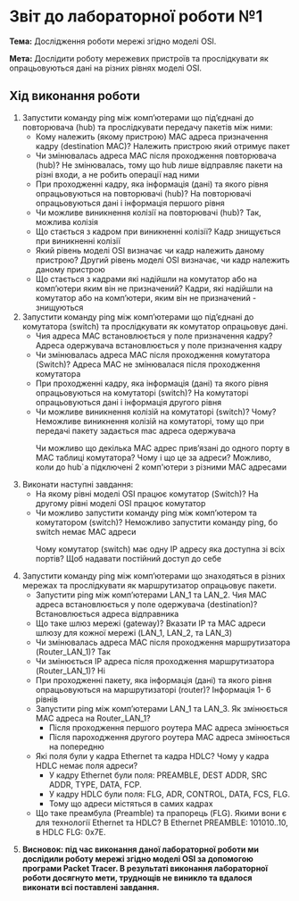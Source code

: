 <h1>Звіт до лабораторної роботи №1</h1>
<p><b>Тема:</b> Дослідження роботи мережі згідно моделі OSI.</p>
<p><b>Мета:</b> Дослідити роботу мережевих пристроїв та прослідкувати як опрацьовуються дані на різних рівнях моделі OSI.</p>
<h2>Хід виконання роботи</h2>
<ol>
<li>Запустити команду ping між комп’ютерами що під’єднані до повторювача (hub) та прослідкувати передачу пакетів між ними:
<ul>
<li>Кому належить (якому пристрою) MAC адреса призначення кадру (destination МАС)?
<span class="red"> Належить пристрою який отримує пакет</span></li>
<li>Чи змінювалась адреса MAC після проходження повторювача (hub)? <span class="red"> Не змінювалась, тому що hub лише відправляє пакети на різні входи, а не робить операції над ними</span></li>
<li>При проходженні кадру, яка інформація (дані) та якого рівня опрацьовуються на повторювачі (hub)?<span class="red"> На повторювачі опрацьовуються дані і інформація першого рівня</span></li>
<li>Чи можливе виникнення колізії на повторювачі (hub)?<span class="red"> Так, можлива колізія</span></li>
<li>Що стається з кадром при виникненні колізії?<span class="red"> Кадр знищується при виникненні колізії</span> </li>
<li>Який рівень моделі OSI визначає чи кадр належить даному пристрою?<span class="red"> Другий рівень моделі OSI визначає, чи кадр належить даному пристрою</span></li>
<li>Що стається з кадрами які надійшли на комутатор або на комп’ютери яким він не призначений? <span class="red"> Кадри, які надійшли на комутатор або на комп’ютери, яким він не призначений - знищуються</span></li>
</ul>
</li>
<li>Запустити команду ping між комп’ютерами що під’єднані до комутатора (switch) та прослідкувати як комутатор опрацьовує дані.
<ul>
<li>Чия адреса MAC встановлюється у поле призначення кадру?<span class="red">	Адреса одержувача встановлюється у поле призначення кадру</span> </li>
<li>Чи змінювалась адреса MAC після проходження комутатора (Switch)? <span class="red"> Адреса MAC не змінювалася після проходження комутатора</span></li>
<li>При проходженні кадру, яка інформація (дані) та якого рівня опрацьовуються на комутаторі (switch)?<span class="red"> На комутаторі опрацьовуються дані і інформація другого рівня</span> </li>
<li>Чи можливе виникнення колізій на комутаторі (switch)? Чому? <span class="red"> 	Неможливе виникнення колізій на комутаторі, тому що при передачі пакету задається mac адреса одержувача</span></li>
<p>Чи можливо що декілька МАС адрес прив’язані до одного порту в МАС таблиці комутатора? Чому і що це за адреси?<span class="red"> Можливо, коли до hub`а підключені 2 комп'ютери з різними МАС адресами</span></p>
</li>
</ul>
</li>
<li>Виконати наступні завдання:
<ul>
<li>На якому рівні моделі OSI працює комутатор (Switch)?<span class="red"> На другому рівні моделі OSI працює комутатор </span> </li>
<li>Чи можливо запустити команду ping між комп’ютером та комутатором (switch)? <span class="red"> Неможливо запустити команду ping, бо switch немає МАС адреси</span></li>
<p>Чому комутатор (switch) має одну ІР адресу яка доступна зі всіх портів? <span class="red"> Щоб надавати постійний доступ до себе</span></p>
</li>
</ul>
</li>
<li>Запустити команду ping між комп’ютерами що знаходяться в різних мережах та прослідкувати як маршрутизатор опрацьовує пакети.
<ul>
<li>Запустити ping між комп’ютерами LAN_1 та LAN_2. Чия МАС адреса встановлюється у поле одержувача (destination)?<span class="red"> Встановлюється адреса відправника</span></li>
<li>Що таке шлюз мережі (gateway)? Вказати IP та МАС адреси шлюзу для кожної мережі (LAN_1, LAN_2, та LAN_3)
                <li>Чи змінювалась адреса MAC після проходження маршрутизатора (Router_LAN_1)?<span class="red"> Так</span></li>
                <li>Чи змінюється ІР адреса після проходження маршрутизатора (Router_LAN_1)? <span class="red"> Нi</span></li>
                <li>При проходженні пакету, яка інформація (дані) та якого рівня опрацьовуються на маршрутизаторі (router)? <span class="red">Інформація 1- 6 рівнів</span></li>
                <li>Запустити ping між комп’ютерами LAN_1 та LAN_3. Як змінюється МАС адреса на Router_LAN_1?
                    <ul>
                        <li><span class="red"> Після проходження першого роутера МАС адреса змінюється </span> </li>
                    </ul>
                    <ul>
                        <li><span class="red"> Після пароходження другого роутера МАС адреса змінюється на попередню</span></li>
                    </ul>
                </li>
                <li>Які поля були у кадра Ethernet та кадра HDLC? Чому у кадра HDLC немає поля адреси?
                    <ul>
                        <li><span class="red"> У кадру Ethernet були поля: PREAMBLE, DEST ADDR, SRC ADDR, TYPE, DATA, FCP.</span></li>
                    </ul>
                    <ul>
                        <li><span class="red"> У кадру HDLC були поля: FLG, ADR, CONTROL, DATA, FCS, FLG.</span></li>
                    </ul>
                    <ul>
                        <li><span class="red"> Тому що адреси містяться в самих кадрах</span></li>
                    </ul>
                </li>
                <li>Що таке преамбула (Preamble) та прапорець (FLG). Якими вони є для технології Ethernet та HDLC?<span class="red"> В Ethernet PREAMBLE: 101010..10, в HDLC FLG: 0x7E.</span></li>
            </ul>
        </li>
    <p>
  <li>
        <b>Висновок: під час виконання даної лабораторної роботи ми дослідили роботу мережі згідно моделі OSI за допомогою програми Packet Tracer. В результаті виконання лабораторної роботи досягнуто мети, труднощів не виникло та вдалося виконати
        всі поставлені завдання.
    </b></p>

